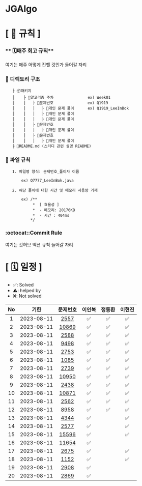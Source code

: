 # JGAlgo

# **[ 🚫 규칙 ]**

### ** 🗓매주 회고 규칙**
여기는 매주 어떻게 진핼 것인가 들어갈 자리

### **📌 디렉토리 구조**

       ├ 📦패키지
       ⎮    ├ 📁알고리즘 주차               ex) Week01
       ⎮    ⎮   ├ 📁문제번호               ex) Q1919
       ⎮    ⎮   ⎮   ├︎ 📃개인 문제 풀이      ex) Q1919_LeeInBok
       ⎮    ⎮   ⎮   ├︎ 📃개인 문제 풀이
       ⎮    ⎮   ⎮   ├ 📃개인 문제 풀이
       ⎮    ⎮   ├ 📁문제번호  
       ⎮    ⎮   ⎮   ├︎ 📃개인 문제 풀이
       ⎮    ⎮   ├ 📁문제번호
       ⎮    ⎮   ⎮   ├ 📃개인 문제 풀이
       ├ 📝README.md (스터디 관련 설명 README)


### **📌 파일 규칙**

       1. 파일명 양식: 문제번호_풀이자 이름
   
           ex) Q7777_LeeInBok.java

       2. 해당 풀이에 대한 시간 및 메모리 사용량 기재
           
           ex) /**
                *  [ 효율성 ]
                *  - 메모리: 20176KB
                *  - 시간 : 404ms
               */

### **:octocat::Commit Rule** ###
여기는 깃허브 액션 규칙 들어갈 자리


# **[ 🗓 일정 ]**

- ✅: Solved
- ⚠️: helped by 
- ❌: Not solved

|No|기한|문제번호|이인복|정동환|이현진
|:-:|------|:-----:|:-----:|:-----:|:-----:|
|1|2023-08-11|[2557](https://www.acmicpc.net/problem/2557)| ✅ |✅|✅|
|2|2023-08-11|[10869](https://www.acmicpc.net/problem/10869)| ✅ |✅|✅|
|3|2023-08-11|[2588](https://www.acmicpc.net/problem/2588)| ✅ |✅|✅|
|4|2023-08-11|[9498](https://www.acmicpc.net/problem/9498)| ✅ |✅|✅|
|5|2023-08-11|[2753](https://www.acmicpc.net/problem/2753)| ✅ |✅|✅|
|6|2023-08-11|[1085](https://www.acmicpc.net/problem/1085)| ✅ |✅|✅|
|7|2023-08-11|[2739](https://www.acmicpc.net/problem/2739)| ✅ |✅|✅|
|8|2023-08-11|[10950](https://www.acmicpc.net/problem/10950)| ✅ |✅|✅|
|9|2023-08-11|[2438](https://www.acmicpc.net/problem/2438)| ✅ |✅|✅|
|10|2023-08-11|[10871](https://www.acmicpc.net/problem/10871)| ✅ |✅|✅|
|11|2023-08-11|[2562](https://www.acmicpc.net/problem/2562)| ✅ |✅|✅|
|12|2023-08-11|[8958](https://www.acmicpc.net/problem/8958)| ✅ |✅|✅|
|13|2023-08-11|[4344](https://www.acmicpc.net/problem/4344)| ✅ ||✅|
|14|2023-08-11|[2577](https://www.acmicpc.net/problem/2577)| ✅ ||✅|
|15|2023-08-11|[15596](https://www.acmicpc.net/problem/15596)| ✅ ||✅|
|16|2023-08-11|[11654](https://www.acmicpc.net/problem/11654)| ✅ |||
|17|2023-08-11|[2675](https://www.acmicpc.net/problem/2675)| ✅ ||✅|
|18|2023-08-11|[1152](https://www.acmicpc.net/problem/1152)| ✅ ||✅|
|19|2023-08-11|[2908](https://www.acmicpc.net/problem/2908)| ✅ |||
|20|2023-08-11|[2869](https://www.acmicpc.net/problem/2869)| ✅ |||
